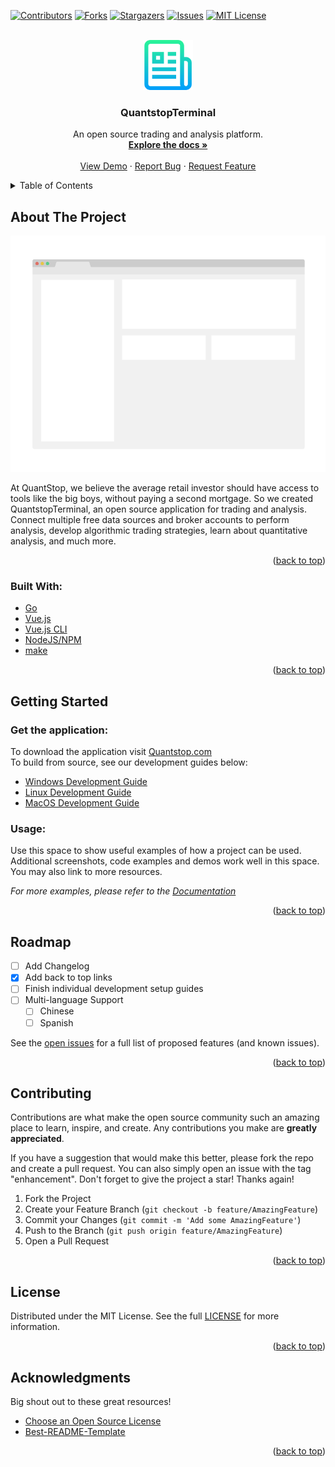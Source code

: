 <div id="top"></div>

<!-- PROJECT SHIELDS -->
<!--
*** I'm using markdown "reference style" links for readability.
*** Reference links are enclosed in brackets [ ] instead of parentheses ( ).
*** See the bottom of this document for the declaration of the reference variables
*** for contributors-url, forks-url, etc. This is an optional, concise syntax you may use.
*** https://www.markdownguide.org/basic-syntax/#reference-style-links
-->
[![Contributors][contributors-shield]][contributors-url]
[![Forks][forks-shield]][forks-url]
[![Stargazers][stars-shield]][stars-url]
[![Issues][issues-shield]][issues-url]
[![MIT License][license-shield]][license-url]


<!-- PROJECT LOGO -->
<br />
<div align="center">
  <a href="https://github.com/quantstop/quantstopterminal">
    <img src="web/src/assets/logo1.png" alt="Logo" width="80" height="80">
  </a>

<h3 align="center">QuantstopTerminal</h3>

  <p align="center">
    An open source trading and analysis platform.
    <br />
    <a href="https://github.com/quantstop/quantstopterminal"><strong>Explore the docs »</strong></a>
    <br />
    <br />
    <a href="https://github.com/quantstop/quantstopterminal">View Demo</a>
    ·
    <a href="https://github.com/quantstop/quantstopterminal/issues">Report Bug</a>
    ·
    <a href="https://github.com/quantstop/quantstopterminal/issues">Request Feature</a>
  </p>
</div>



<!-- TABLE OF CONTENTS -->
<details>
  <summary>Table of Contents</summary>
  <ol>
    <li>
      <a href="#about-the-project">About The Project</a>
      <ul>
        <li><a href="#built-with">Built With</a></li>
      </ul>
    </li>
    <li><a href="#getting-started">Getting Started</a></li>
    <li><a href="#roadmap">Roadmap</a></li>
    <li><a href="#contributing">Contributing</a></li>
    <li><a href="#license">License</a></li>
    <li><a href="#acknowledgments">Acknowledgments</a></li>
  </ol>
</details>



<!-- ABOUT THE PROJECT -->
## About The Project

[![Product Name Screen Shot][product-screenshot]](https://quantstop.com)

At QuantStop, we believe the average retail investor should have access to tools like the big boys, 
without paying a second mortgage.
So we created QuantstopTerminal, an open source application for trading and analysis.
Connect multiple free data sources and broker accounts to perform analysis, develop algorithmic trading strategies,
learn about quantitative analysis, and much more.

<p align="right">(<a href="#top">back to top</a>)</p>



### Built With:
* [Go](https://go.dev/)
* [Vue.js](https://vuejs.org/)
* [Vue.js CLI](https://cli.vuejs.org/)
* [NodeJS/NPM](https://nodejs.org/en/)
* [make](https://www.gnu.org/software/make/)

<p align="right">(<a href="#top">back to top</a>)</p>



<!-- GETTING STARTED -->
## Getting Started

### Get the application:
To download the application visit [Quantstop.com](https://quantstop.com)
<br>
To build from source, see our development guides below:
- [Windows Development Guide](docs/DevelopmentEnvironmentWindows.md)
- [Linux Development Guide](docs/DevelopmentEnvironmentLinux.md)
- [MacOS Development Guide](docs/DevelopmentEnvironmentMacOS.md)




<!-- USAGE EXAMPLES -->
### Usage:

Use this space to show useful examples of how a project can be used. 
Additional screenshots, code examples and demos work well in this space. You may also link to more resources.

_For more examples, please refer to the [Documentation](https://example.com)_

<p align="right">(<a href="#top">back to top</a>)</p>



<!-- ROADMAP -->
## Roadmap

- [ ] Add Changelog
- [x] Add back to top links
- [ ] Finish individual development setup guides
- [ ] Multi-language Support
    - [ ] Chinese
    - [ ] Spanish

See the [open issues](https://github.com/quantstop/quantstopterminal/issues) 
for a full list of proposed features (and known issues).

<p align="right">(<a href="#top">back to top</a>)</p>



<!-- CONTRIBUTING -->
## Contributing

Contributions are what make the open source community such an amazing place to learn, inspire, and create. 
Any contributions you make are **greatly appreciated**.

If you have a suggestion that would make this better, please fork the repo and create a pull request. 
You can also simply open an issue with the tag "enhancement".
Don't forget to give the project a star! Thanks again!

1. Fork the Project
2. Create your Feature Branch (`git checkout -b feature/AmazingFeature`)
3. Commit your Changes (`git commit -m 'Add some AmazingFeature'`)
4. Push to the Branch (`git push origin feature/AmazingFeature`)
5. Open a Pull Request

<p align="right">(<a href="#top">back to top</a>)</p>



<!-- LICENSE -->
## License

Distributed under the MIT License. See the full [LICENSE](LICENSE) for more information.

<p align="right">(<a href="#top">back to top</a>)</p>



<!-- ACKNOWLEDGMENTS -->
## Acknowledgments

Big shout out to these great resources!

* [Choose an Open Source License](https://choosealicense.com)
* [Best-README-Template](https://github.com/othneildrew/Best-README-Template/blob/master/README.md)


<p align="right">(<a href="#top">back to top</a>)</p>



<!-- MARKDOWN LINKS & IMAGES -->
<!-- https://www.markdownguide.org/basic-syntax/#reference-style-links -->
[contributors-shield]: https://img.shields.io/github/contributors/quantstop/quantstopterminal.svg?style=for-the-badge
[contributors-url]: https://github.com/quantstop/quantstopterminal/graphs/contributors
[forks-shield]: https://img.shields.io/github/forks/quantstop/quantstopterminal.svg?style=for-the-badge
[forks-url]: https://github.com/quantstop/quantstopterminal/network/members
[stars-shield]: https://img.shields.io/github/stars/quantstop/quantstopterminal.svg?style=for-the-badge
[stars-url]: https://github.com/quantstop/quantstopterminal/stargazers
[issues-shield]: https://img.shields.io/github/issues/quantstop/quantstopterminal.svg?style=for-the-badge
[issues-url]: https://github.com/quantstop/quantstopterminal/issues
[license-shield]: https://img.shields.io/github/license/quantstop/quantstopterminal.svg?style=for-the-badge
[license-url]: https://github.com/quantstop/quantstopterminal/blob/master/LICENSE.txt
[product-screenshot]: web/src/assets/screenshot.png
